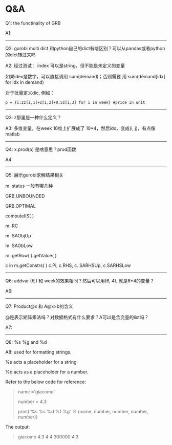 # Q&A

Q1: the functinality of GRB

A1:

---

Q2: gurobi multi dict 和python自己的dict有啥区别？可以从pandas或者python的dict转过来吗

A2: 经过测试： index 可以是string，但不能是未定义的变量

如果idex是数字，可以直接调用 sum(demand)；否则需要 用 sum(demand[idx] for idx in demand)

对于批量定义dic, 例如：

```
p = {i:2z[i,1]+z[i,2]+0.5z[i,3] for i in week} #price in unit
```

---

Q3: z那里是一种什么定义？

A3: 多维变量，在week 10维上扩展成了 10*4，然后idx，变成(i, j)，有点像matlab

---

Q4: x.prod(p) 是啥意思？prod函数

A4:

---

Q5: 展示gurobi求解结果相关

m. status 一般有哪几种

GRB.UNBOUNDED

GRB.OPTIMAL

computeIIS( )

m. RC

m. SAObjUp

m. SAObLow

m. getRow( ).getValue( )

c in m.getConstrs( )          c.Pi, c.RHS, c. SARHSUp, c.SARHSLow

---

Q6: addvar (6,) 和 week的效果相同？然后可以用(6, 4), 就是6*4的变量？

A6: 

---

Q7: Product@x 和 A@x>b的含义

@是表示矩阵乘法吗？对数据格式有什么要求？A可以是含变量的list吗？

A7: 

---

Q8: %s %g and %d

A8: used for formatting strings.

%s acts a placeholder for a string

%d acts as a placeholder for a number.

Refer to the below code for reference:

> name ='giacomo'
>
> number = 4.3
>
> print('%s %s %d %f %g' % (name, number, number, number, number))

The output:

> giacomo 4.3 4 4.300000 4.3
